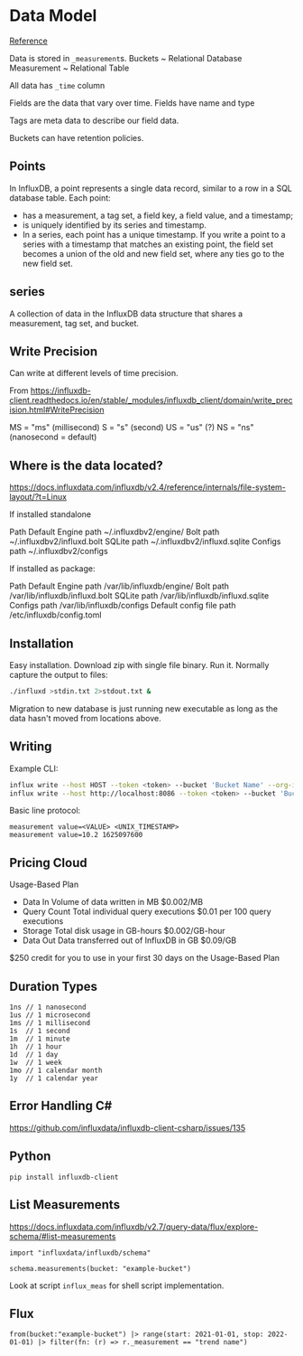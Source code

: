 # Data Model

[Reference](https://docs.influxdata.com/influxdb/cloud/reference/key-concepts/data-elements/)


Data is stored in `_measurement`s.
Buckets ~ Relational Database
Measurement ~ Relational Table

All data has `_time` column

Fields are the data that vary over time.
Fields have name and type

Tags are meta data to describe our field data.

Buckets can have retention policies.


## Points

In InfluxDB, a point represents a single data record, similar to a row in a SQL database table. Each point:

- has a measurement, a tag set, a field key, a field value, and a timestamp;
- is uniquely identified by its series and timestamp.
- In a series, each point has a unique timestamp. If you write a point to a series with a timestamp that matches an existing point, the field set becomes a union of the old and new field set, where any ties go to the new field set.

## series

A collection of data in the InfluxDB data structure that shares a measurement, tag set, and bucket.

## Write Precision

Can write at different levels of time precision.

From <https://influxdb-client.readthedocs.io/en/stable/_modules/influxdb_client/domain/write_precision.html#WritePrecision>

MS = "ms"  (millisecond)
S = "s" (second)
US = "us" (?)
NS = "ns" (nanosecond = default)

## Where is the data located?

<https://docs.influxdata.com/influxdb/v2.4/reference/internals/file-system-layout/?t=Linux>

If installed standalone

Path	Default
Engine path	  ~/.influxdbv2/engine/
Bolt path	    ~/.influxdbv2/influxd.bolt
SQLite path	  ~/.influxdbv2/influxd.sqlite
Configs path	~/.influxdbv2/configs

If installed as package:

Path	Default
Engine path	/var/lib/influxdb/engine/
Bolt path	/var/lib/influxdb/influxd.bolt
SQLite path	/var/lib/influxdb/influxd.sqlite
Configs path	/var/lib/influxdb/configs
Default config file path	/etc/influxdb/config.toml

## Installation

Easy installation. Download zip with single file binary. Run it.
Normally capture the output to files:

```sh
./influxd >stdin.txt 2>stdout.txt &
```

Migration to new database is just running new executable as long as the data hasn't moved from locations above.

## Writing

Example CLI:

```sh
influx write --host HOST --token <token> --bucket 'Bucket Name' --org-id '1234556' -p s -f data.lp --format lp
influx write --host http://localhost:8086 --token <token> --bucket 'Bucket Name' --org-id '1234556' -p s -f data.lp --format lp
```

Basic line protocol:

```
measurement value=<VALUE> <UNIX_TIMESTAMP>
measurement value=10.2 1625097600
```

## Pricing Cloud

Usage-Based Plan
- Data In
  Volume of data written in MB
  $0.002/MB
- Query Count
  Total individual query executions
  $0.01 per 100 query executions
- Storage
  Total disk usage in GB-hours
  $0.002/GB-hour
- Data Out
  Data transferred out of InfluxDB in GB
  $0.09/GB

$250 credit for you to use in your first 30 days on the Usage-Based Plan

## Duration Types

```
1ns // 1 nanosecond
1us // 1 microsecond
1ms // 1 millisecond
1s  // 1 second
1m  // 1 minute
1h  // 1 hour
1d  // 1 day
1w  // 1 week
1mo // 1 calendar month
1y  // 1 calendar year
```

## Error Handling C#

<https://github.com/influxdata/influxdb-client-csharp/issues/135>

## Python

`pip install influxdb-client`


## List Measurements

<https://docs.influxdata.com/influxdb/v2.7/query-data/flux/explore-schema/#list-measurements>

```
import "influxdata/influxdb/schema"

schema.measurements(bucket: "example-bucket")
```

Look at script `influx_meas` for shell script implementation.

## Flux

```
from(bucket:"example-bucket") |> range(start: 2021-01-01, stop: 2022-01-01) |> filter(fn: (r) => r._measurement == "trend name")
```
